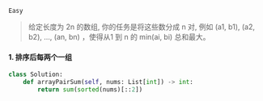 `Easy`

> 给定长度为 2n 的数组, 你的任务是将这些数分成 n 对, 例如 (a1, b1), (a2, b2), ..., (an, bn) ，使得从1 到 n 的 min(ai, bi) 总和最大。
>

#### 1.  排序后每两个一组

```python
class Solution:
    def arrayPairSum(self, nums: List[int]) -> int:
        return sum(sorted(nums)[::2])
```

